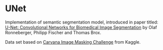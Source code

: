 # UNet
Implementation of semantic segmentation model, introduced in paper titled: [U-Net: Convolutional Networks for Biomedical Image Segmentation](https://arxiv.org/abs/1505.04597) by Olaf Ronneberger, Philipp Fischer and Thomas Brox.

Data set based on [Carvana Image Masking Challenge](https://www.kaggle.com/c/carvana-image-masking-challenge) from Kaggle.
